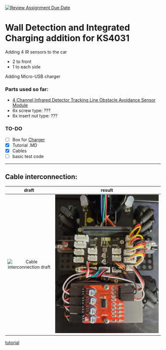 [![Review Assignment Due Date](https://classroom.github.com/assets/deadline-readme-button-24ddc0f5d75046c5622901739e7c5dd533143b0c8e959d652212380cedb1ea36.svg)](https://classroom.github.com/a/V-0A61vX)


# Wall Detection and Integrated Charging addition for KS4031

Adding 4 IR sensors to the car
- 2 to front
- 1 to each side

Adding Micro-USB charger


### Parts used so far:

-  [4 Channel Infrared Detector Tracking Line Obstacle Avoidance Sensor Module][4_channel_IR]
- 6x screw type: ???
- 6x insert nut type: ???

### TO-DO 

 - [ ] Box for [Charger][charger]
 - [x] Tutorial .MD
 - [x] Cables
 - [ ] basic test code

---

## Cable interconnection:
draft|result
:-------------------------:|:-------------------------:
![Cable interconnection draft](/assets/img/cable_interconnection.png)  |  ![Cable interconnection done](/assets/img/cable_done.jpg)

[4_channel_IR]: https://www.aliexpress.com/item/32910726663.html "Four Way 4 Channel Infrared Detector Tracking Line Obstacle Avoidance Sensor Module Diy Smart Car Robot Module Board For Arduino" 
[charger]: https://www.aliexpress.com/item/1005001999879185.html "3.7V Lithium Battery Charger 5V 1A 2A Li-ion Lipo Battery Charging Protect Two-in-one Module Micro USB Type-C Protection Board"

[tutorial](/assets/markdown/ir_setup.md)
